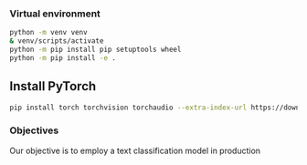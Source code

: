 ### Virtual environment

```bash
python -m venv venv
& venv/scripts/activate
python -m pip install pip setuptools wheel
python -m pip install -e .
```

## Install PyTorch
```bash
pip install torch torchvision torchaudio --extra-index-url https://download.pytorch.org/whl/cu116
```

### Objectives 
Our objective is to employ a text classification model in production